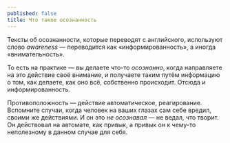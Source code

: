 ```yaml
---
published: false
title: Что такое осознанность
---
```

Тексты об осознанности, которые переводят с английского, используют слово _awareness_ — переводится как «информированность», а иногда «внимательность».

То есть на практике — вы делаете что-то _осознанно_, когда направляете на это действие своё внимание, и получаете таким путём информацию о том, как делаете, как оно всё, собственно происходит. Отсюда и информированность.

Противоположность — действие автоматическое, реагирование. Вспомните случаи, когда человек на ваших глазах сам себе вредил, своими же действиями. И он это _не осознавал_ — не ведал, что творит. Он действовал на автомате, как привык, а привык он к чему-то неполезному в данном случае для себя.

